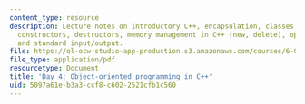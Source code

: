 ```yaml
---
content_type: resource
description: Lecture notes on introductory C++, encapsulation, classes, namespaces,
  constructors, destructors, memory management in C++ (new, delete), operator overloading,
  and standard input/output.
file: https://ol-ocw-studio-app-production.s3.amazonaws.com/courses/6-088-introduction-to-c-memory-management-and-c-object-oriented-programming-january-iap-2010/5097a61eb3a3ccf8c6022521cfb1c560_MIT6_088IAP10_lec04.pdf
file_type: application/pdf
resourcetype: Document
title: 'Day 4: Object-oriented programming in C++'
uid: 5097a61e-b3a3-ccf8-c602-2521cfb1c560
---
```

